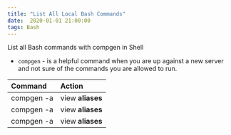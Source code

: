 ```yaml
---
title: "List All Local Bash Commands"
date:  2020-01-01 21:00:00
tags: Bash 
---
```


List all Bash commands with compgen in Shell

- `compgen` - is a helpful command when you are up against a new server and not sure of the commands you are allowed to run.

| Command | Action |
|:--------|:-------|
| compgen -a | view **aliases** |
| compgen -a | view **aliases** |
| compgen -a | view **aliases** |
